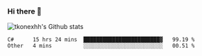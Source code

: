 ### Hi there 👋

![tkonexhh's Github stats](https://github-readme-stats.vercel.app/api?username=tkonexhh&show_icons=true)


<!--START_SECTION:waka-->

```text
C#      15 hrs 24 mins  ████████████████████████▓   99.19 %
Other   4 mins          ░░░░░░░░░░░░░░░░░░░░░░░░░   00.51 %
```

<!--END_SECTION:waka-->

